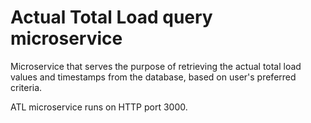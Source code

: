# Actual Total Load query microservice

Microservice that serves the purpose of retrieving the actual total load values and timestamps from the database, based on user's preferred criteria.

ATL microservice runs on HTTP port 3000.
